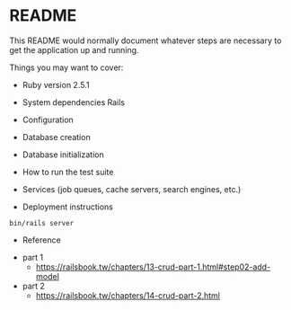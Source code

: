 # README

This README would normally document whatever steps are necessary to get the
application up and running.

Things you may want to cover:

* Ruby version
2.5.1

* System dependencies
Rails

* Configuration

* Database creation

* Database initialization

* How to run the test suite

* Services (job queues, cache servers, search engines, etc.)

* Deployment instructions
```
bin/rails server
```

* Reference
- part 1
    - https://railsbook.tw/chapters/13-crud-part-1.html#step02-add-model
- part 2
    - https://railsbook.tw/chapters/14-crud-part-2.html

